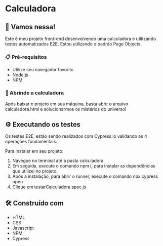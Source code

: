 # Calculadora

## 🚀 Vamos nessa!

Este é meu projeto front-end desenvolvendo uma calculadora e utilizando testes automatizados E2E.
Estou utilizando o padrão Page Objects.

### 📋 Pré-requisitos

- Utilize seu navegador favorito
- Node.js 
- NPM 

### 🔧 Abrindo a calculadora

Após baixar o projeto em sua máquina, basta abrir o arquivo calculadora.html e solucionarmos os mistérios do universo! 

## ⚙️ Executando os testes

Os testes E2E, estão sendo realizados com Cypress.io validando as 4 operações fundamentais.

Para instalar em seu projeto: 
1. Navegue no terminal até a pasta calculadora.
2. Em seguida, execute o comando npm i, para instalar as dependências que utilizei no projeto.
3. Após a instalação, para abrir o runner, execute o comando npx cypress open
4. Clique em testarCalculadora.spec.js


## 🛠️ Construído com

* HTML
* CSS
* Javascript
* NPM 
* Cypress

